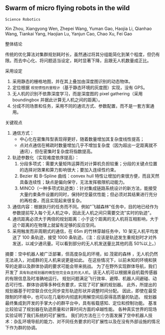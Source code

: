 ## Swarm of micro flying robots in the wild

`Science Robotics`

Xin Zhou, Xiangyong Wen, Zhepei Wang, Yuman Gao, Haojia Li, Qianhao Wang, Tiankai Yang, Haojian Lu, Yanjun Cao, Chao Xu, Fei Gao

整体结论

传统的优化算法对集群规划耗时长，虽然通过将其分组能简化到某个程度，但仍有限。而去中心化、将问题适当设定，耗时显著下降，且跟无人机数量成正比。

采用设定

1. 采用静态的栅格地图，并在其上叠加由深度图识别的动态物体。
2. 定位根据 `视觉惯性的里程计`（基于静态环境的灰度图）实现，没有 GPS。
3. 无人机的识别不依靠深度学习，而是深度图的 pixel gathering（采用 boundingbox 并据此计算无人机之间的距离）。
4. 分成不同场景和任务，采用不同的通讯方式、参数配置，而不是一套方案通用。

关键观点

1. 通信方式：
   - 中心化在密集阵型表现得更好，随着数量增加其复杂度线性提高；
   - 点对点通信在稀疏时数量增加几乎不增加复杂度（因为超出一定距离就不通讯），但在密集时复杂度将指数提高。
2. 轨迹参数化（实现难度依序提高）：
   1. 分段多项式：需要大量矩阵运算而对计算机负担较重；分段的关键点位置的选择对效果和算力影响很大；要加入连续性约束。
   2. Bezier 和 B-Spline 曲线：convex hull 特性让增加约束很方便，而且天然具备连续性；缺点是偏向保守，无法发挥极限机动能力。
   3. MINCO（一种多项式轨迹类）：针对集成链路系统设计的新方法，能接受大量约束条件设置的同时，保持时空最优性能；但必须对其结果进行充分的再检查，而且实现起来很复杂。
3. 通信内容：根据执行的任务而不同。例如"飞越森林"任务中，目的地已经作为参数提前写入每个无人机之中，因此无人机之间只需要交流"实时的轨迹"。
4. 通讯距离必须大于两倍的规划距离：小于这个距离的无人机将互相影响，大于这个距离的在物理上就留有足够的反应空间。
5. 采用触发而非周期式的通信，在 65m 的竹林穿越任务中，10 架无人机平均发送了 100 条轨迹，接受 1000 条轨迹。（注：应该是轨迹发生重规划时才对外发送，以减少通讯量。可以看到部分的无人机发送量比其他的高 50%以上。）

摘要：空中机器人被广泛部署，但高度杂乱的环境，如 茂密的森林 ，无人机仍然无法进入，对成群的无人机来说更是如此。 在这些情况下，以前未知的环境和狭窄的走廊以及群体协调的要求可能会带来挑战。 为了在野外实现群体导航，我们开发了 `具有轨迹规划器的微型但完全自主的无人机`，该无人机可以根据来自机载传感器的有限信息及时准确地运行。 规划问题满足飞行效率、避障、机器人间避碰、动态可行性、群体协调等多种任务要求，实现了可扩展的规划器。 此外，所提出的规划器基于时空联合优化同步变形轨迹形状并调整时间分配。 因此，即使在最受限制的环境中，也可以在几毫秒内彻底利用解空间后获得高质量的轨迹。 规划器最终集成到开发的手掌大小的群平台中，具有板载感知、定位和控制功能。 基准比较验证了规划器在轨迹质量和计算时间方面的卓越性能。 各种真实世界的现场实验证明了我们系统的可扩展性。 我们的方法在三个方面发展了空中机器人技术：杂乱环境导航的能力、对不同任务要求的可扩展性以及在没有外部设施的情况下作为群的协调。
